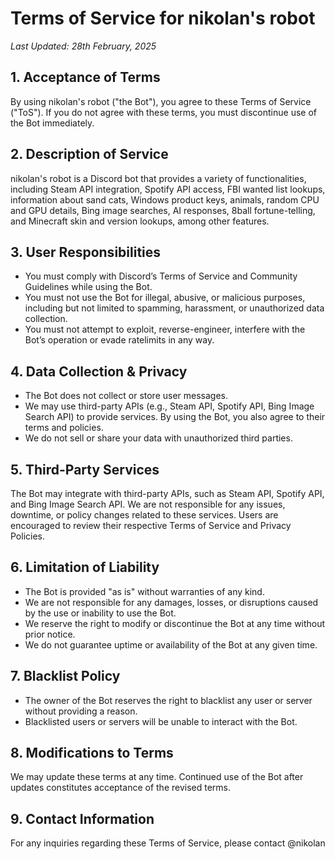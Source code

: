 # Terms of Service for nikolan's robot

_Last Updated: 28th February, 2025_

## 1. Acceptance of Terms
By using nikolan's robot ("the Bot"), you agree to these Terms of Service ("ToS"). If you do not agree with these terms, you must discontinue use of the Bot immediately.

## 2. Description of Service
nikolan's robot is a Discord bot that provides a variety of functionalities, including Steam API integration, Spotify API access, FBI wanted list lookups, information about sand cats, Windows product keys, animals, random CPU and GPU details, Bing image searches, AI responses, 8ball fortune-telling, and Minecraft skin and version lookups, among other features.

## 3. User Responsibilities
- You must comply with Discord’s Terms of Service and Community Guidelines while using the Bot.
- You must not use the Bot for illegal, abusive, or malicious purposes, including but not limited to spamming, harassment, or unauthorized data collection.
- You must not attempt to exploit, reverse-engineer, interfere with the Bot’s operation or evade ratelimits in any way.

## 4. Data Collection & Privacy
- The Bot does not collect or store user messages.
- We may use third-party APIs (e.g., Steam API, Spotify API, Bing Image Search API) to provide services. By using the Bot, you also agree to their terms and policies.
- We do not sell or share your data with unauthorized third parties.

## 5. Third-Party Services
The Bot may integrate with third-party APIs, such as Steam API, Spotify API, and Bing Image Search API. We are not responsible for any issues, downtime, or policy changes related to these services. Users are encouraged to review their respective Terms of Service and Privacy Policies.

## 6. Limitation of Liability
- The Bot is provided "as is" without warranties of any kind.
- We are not responsible for any damages, losses, or disruptions caused by the use or inability to use the Bot.
- We reserve the right to modify or discontinue the Bot at any time without prior notice.
- We do not guarantee uptime or availability of the Bot at any given time.

## 7. Blacklist Policy
- The owner of the Bot reserves the right to blacklist any user or server without providing a reason.
- Blacklisted users or servers will be unable to interact with the Bot.

## 8. Modifications to Terms
We may update these terms at any time. Continued use of the Bot after updates constitutes acceptance of the revised terms.

## 9. Contact Information
For any inquiries regarding these Terms of Service, please contact @nikolan

